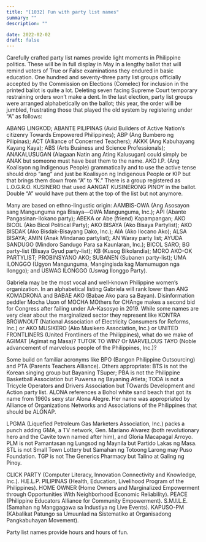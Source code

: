 ```yaml
---
title: "[1032] Fun with party list names"
summary: ""
description: ""

date: 2022-02-02
draft: false
---
```


Carefully crafted party list names provide light moments in Philippine politics. These will be in full display in May in a lengthy ballot that will remind voters of True or False examinations they endured in basic education. One hundred and seventy-three party list groups officially accepted by the Commission on Elections (Comelec) for inclusion in the printed ballot is quite a lot. Deleting seven facing Supreme Court temporary restraining orders won’t make a dent. In the last election, party list groups were arranged alphabetically on the ballot; this year, the order will be jumbled, frustrating those that played the old system by registering under “A” as follows:

ABANG LINGKOD; ABANTE PILIPINAS (Avid Builders of Active Nation’s citizenry Towards Empowered Philippines); ABP (Ang Bumbero ng Pilipinas); ACT (Alliance of Concerned Teachers); AKKK (Ang Kabuhayang Kayang Kaya); ABS (Arts Business and Science Professionals); ANAKALUSUGAN (Alagaan Natin ang Ating Kalusugan) could simply be ANAK but someone must have beat them to the name. AKO I.P. (Ang Koalisyon ng Indigenous People) grammatically and to use the active tense should drop “ang” and just be Koalisyon ng Indigenous People or KIP but that brings them down from “A” to “K.” There is a group registered as L.O.G.R.O. KUSINERO that used AANGAT KUSINERONG PINOY in the ballot. Double “A” would have put them at the top of the list but not anymore.

Many are based on ethno-lingustic origin: AAMBIS-OWA (Ang Asosayon sang Mangunguma nga Bisaya—OWA Mangunguma, Inc.); API (Abante Pangasinan-Ilokano party); ABEKA or Abe (friend) Kapampangan; AKO BICOL (Ako Bicol Political Party); AKO BISAYA (Ako Bisaya Partylist); AKO BISDAK (Ako Bisdak-Bisayang Dako, Inc.); AIA (Ako Ilocano Ako); ALSA BISAYA; AMIN (Anak Mindanao partylist); AN Waray party list; AYUDA SANDUGO (Mindoro Sandugo Para sa Kaunlaran, Inc.); BICOL SARO; BG party-list (Bisaya Gyud party-list); KB (Kusog Bikolandia); MORO AKO-OK PARTYLIST; PROBINSYANO AKO; SUBANEN (Subanen party-list); UMA ILONGGO (Ugyon Mangunguma, Mangingisda kag Mamumugon nga Ilonggo); and USWAG ILONGGO (Uswag Ilonggo Party).

Gabriela may be the most vocal and well-known Philippine women’s organization. In an alphabetical listing Gabriela will rank lower than ANG KOMADRONA and BABAE AKO (Babae Ako para sa Bayan). Disinformation peddler Mocha Uson of MOCHA MOthers for CHAnge makes a second bid for Congress after failing under AA-Kasosyo in 2019. While some names are very clear about the marginalized sector they represent like KONTRA BROWNOUT (National Association of Electricity Consumers for Reforms, Inc.) or AKO MUSIKERO (Ako Musikero Association, Inc.) or UNITED FRONTLINERS (United Frontliners of the Philippines), what do we make of AGIMAT (Agimat ng Masa)? TUTOK TO WIN? Or MARVELOUS TAYO (Noble advancement of marvelous people of the Philippines, Inc.)?

Some build on familiar acronyms like BPO (Bangon Philippine Outsourcing) and PTA (Parents Teachers Alliance). Others appropriate: BTS is not the Korean singing group but Bayaning TSuper; PBA is not the Philippine Basketball Association but Puwersa ng Bayaning Atleta; TODA is not a Tricycle Operators and Drivers Association but TOwards Development and Action party list. ALONA references a Bohol white sand beach that got its name from 1960s sexy star Alona Alegre. Her name was appropriated by Alliance of Organizations Networks and Associations of the Philippines that should be ALONAP.

LPGMA (Liquefied Petroleum Gas Marketers Association, Inc.) packs a punch adding GMA, a TV network, Gen. Mariano Alvarez (both revolutionary hero and the Cavite town named after him), and Gloria Macapagal Arroyo. PLM is not Pamantasan ng Lungsod ng Maynila but Partido Lakas ng Masa. STL is not Small Town Lottery but Samahan ng Totoong Larong may Puso Foundation. TGP is not The Generics Pharmacy but Talino at Galing ng Pinoy.

CLICK PARTY (Computer Literacy, Innovation Connectivity and Knowledge, Inc.). H.E.L.P. PILIPINAS (Health, Education, Livelihood Program of the Philippines). HOME OWNER (Home Owners and Marginalized Empowerment through Opportunities With Neighborhood Economic Reliability). PEACE (Philippine Educators Alliance for Community Empowerment). S.M.I.L.E. (Samahan ng Manggagawa sa Industiya ng Live Events). KAPUSO-PM (KAbalikat Patungo sa Umuunlad na Sistematiko at Organisadong Pangkabuhayan Movement).

Party list names provide hours and hours of fun.
